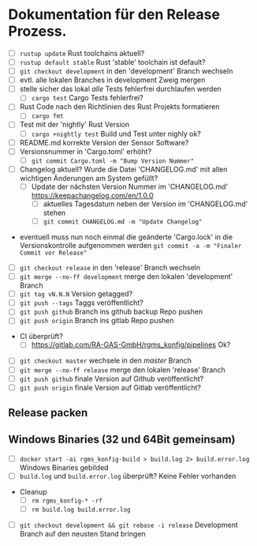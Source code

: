 # Dokumentation für den Release Prozess.

- [ ] `rustup update` Rust toolchains aktuell?
- [ ] `rustup default stable` Rust 'stable' toolchain ist default?
- [ ] `git checkout development` in den 'development' Branch wechseln
- [ ] evtl. alle lokalen Branches in development Zweig mergen
- [ ] stelle sicher das lokal *alle* Tests fehlerfrei durchlaufen werden
  - [ ] `cargo test` Cargo Tests fehlerfrei?
- [ ] Rust Code nach den Richtlinien des Rust Projekts formatieren
  - [ ] `cargo fmt`
- [ ] Test mit der 'nightly' Rust Version
  - [ ] `cargo +nightly test` Build und Test unter nighly ok?
- [ ] README.md korrekte Version der Sensor Software?
- [ ] Versionsnummer in 'Cargo.toml' erhöht?
  - [ ] `git commit Cargo.toml -m "Bump Version Nummer"`
- [ ] Changelog aktuell? Wurde die Datei 'CHANGELOG.md' mit allen wichtigen Änderungen am System gefüllt?
  - [ ] Update der nächsten Version Nummer im 'CHANGELOG.md' <https://keepachangelog.com/en/1.0.0>
    - [ ] aktuelles Tagesdatum neben der Version im 'CHANGELOG.md' stehen
    - [ ] `git commit CHANGELOG.md -m "Update Changelog"`
- eventuell muss nun noch einmal die geänderte 'Cargo.lock' in die
  Versionskontrolle aufgenommen werden `git commit -a -m "Finaler Commit vor Release"`
- [ ] `git checkout release` in den 'release' Branch wechseln
- [ ] `git merge --no-ff development` merge den lokalen 'development' Branch
- [ ] `git tag vN.N.N` Version getagged?
- [ ] `git push --tags` Taggs veröffentlicht?
- [ ] `git push github` Branch ins github backup Repo pushen
- [ ] `git push origin` Branch ins gitlab Repo pushen
- CI überprüft?
  - [ ] <https://gitlab.com/RA-GAS-GmbH/rgms_konfig/pipelines> Ok?
- [ ] `git checkout master` wechsele in den *master* Branch
- [ ] `git merge --no-ff release` merge den lokalen 'release' Branch
- [ ] `git push github` finale Version auf Github veröffentlicht?
- [ ] `git push origin` finale Version auf Gitlab veröffentlicht?

## Release packen

## Windows Binaries (32 und 64Bit gemeinsam)

- [ ] `docker start -ai rgms_konfig-build > build.log 2> build.error.log` Windows Binaries gebilded
- [ ] `build.log` und `build.error.log` überprüft? Keine Fehler vorhanden
- Cleanup
  - [ ] `rm rgms_konfig-* -rf`
  - [ ] `rm build.log build.error.log`

- [ ] `git checkout development && git rebase -i release` Development Branch auf den neusten Stand bringen
